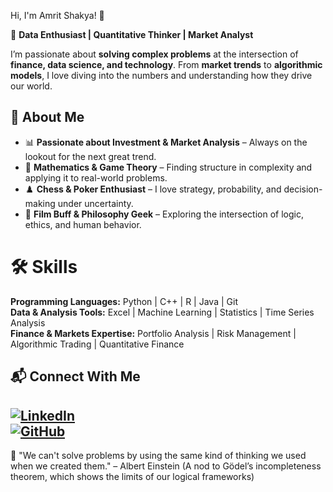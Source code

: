  Hi, I'm Amrit Shakya! 👋  

🎯 **Data Enthusiast | Quantitative Thinker | Market Analyst**  

I’m passionate about **solving complex problems** at the intersection of **finance, data science, and technology**. From **market trends** to **algorithmic models**, I love diving into the numbers and understanding how they drive our world.  

## 🚀 About Me 
- 📊 **Passionate about Investment & Market Analysis** – Always on the lookout for the next great trend.  
- 🔢 **Mathematics & Game Theory** – Finding structure in complexity and applying it to real-world problems.  
- ♟️ **Chess & Poker Enthusiast** – I love strategy, probability, and decision-making under uncertainty.  
- 🎥 **Film Buff & Philosophy Geek** – Exploring the intersection of logic, ethics, and human behavior.  

# 🛠️ Skills  
**Programming Languages:** Python | C++ | R | Java | Git  
**Data & Analysis Tools:** Excel | Machine Learning | Statistics | Time Series Analysis  
**Finance & Markets Expertise:** Portfolio Analysis | Risk Management | Algorithmic Trading | Quantitative Finance  

## 📬 Connect With Me  
[![LinkedIn](https://img.shields.io/badge/LinkedIn-Profile-blue?style=flat&logo=linkedin)](https://www.linkedin.com/in/amritshakya)  
[![GitHub](https://img.shields.io/badge/GitHub-amritshakya-lightgrey?style=flat&logo=github)](https://github.com/amritshakya)  
---

📖 "We can't solve problems by using the same kind of thinking we used when we created them." – Albert Einstein (A nod to Gödel’s incompleteness theorem, which shows the limits of our logical frameworks) 
